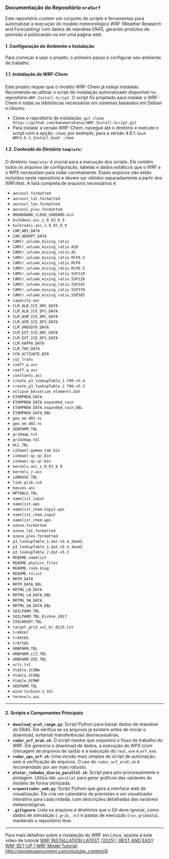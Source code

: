 ### Documentação do Repositório `era5wrf`

Este repositório contém um conjunto de scripts e ferramentas para automatizar a execução do modelo meteorológico WRF (Weather Research and Forecasting) com dados de reanálise ERA5, gerando produtos de previsão e publicando-os em uma página web.

#### **1. Configuração do Ambiente e Instalação**

Para começar a usar o projeto, o primeiro passo é configurar seu ambiente de trabalho.

##### **1.1. Instalação do WRF-Chem**
Este projeto requer que o modelo WRF-Chem já esteja instalado. Recomenda-se utilizar o script de instalação automatizado disponível no repositório `WRF-Install-Script`. O script foi projetado para instalar o WRF-Chem e todas as bibliotecas necessárias em sistemas baseados em Debian e Ubuntu.
* Clone o repositório de instalação: `git clone https://github.com/bakamotokatas/WRF-Install-Script.git`
* Para instalar a versão WRF-Chem, navegue até o diretório e execute o script com a opção `-chem`, por exemplo, para a versão 4.6.1:
    `bash WRF4.6.1_Install.bash -chem`

##### **1.2. Conteúdo do Diretório `template/`**
O diretório `template/` é crucial para a execução dos scripts. Ele contém todos os arquivos de configuração, tabelas e dados estáticos que o WRF e o WPS necessitam para rodar corretamente. Esses arquivos não estão incluídos neste repositório e devem ser obtidos separadamente a partir dos WRF/test. A lista completa de arquivos necessários é:

* `aerosol.formatted`
* `aerosol_lat.formatted`
* `aerosol_lon.formatted`
* `aerosol_plev.formatted`
* `BROADBAND_CLOUD_GODDARD.bin`
* `bulkdens.asc_s_0_03_0_9`
* `bulkradii.asc_s_0_03_0_9`
* `CAM_ABS_DATA`
* `CAM_AEROPT_DATA`
* `CAMtr_volume_mixing_ratio`
* `CAMtr_volume_mixing_ratio.A1B`
* `CAMtr_volume_mixing_ratio.A2`
* `CAMtr_volume_mixing_ratio.RCP4.5`
* `CAMtr_volume_mixing_ratio.RCP6`
* `CAMtr_volume_mixing_ratio.RCP8.5`
* `CAMtr_volume_mixing_ratio.SSP119`
* `CAMtr_volume_mixing_ratio.SSP126`
* `CAMtr_volume_mixing_ratio.SSP245`
* `CAMtr_volume_mixing_ratio.SSP370`
* `CAMtr_volume_mixing_ratio.SSP585`
* `capacity.asc`
* `CLM_ALB_ICE_DRC_DATA`
* `CLM_ALB_ICE_DFS_DATA`
* `CLM_ASM_ICE_DRC_DATA`
* `CLM_ASM_ICE_DFS_DATA`
* `CLM_DRDSDT0_DATA`
* `CLM_EXT_ICE_DRC_DATA`
* `CLM_EXT_ICE_DFS_DATA`
* `CLM_KAPPA_DATA`
* `CLM_TAU_DATA`
* `CCN_ACTIVATE.BIN`
* `co2_trans`
* `coeff_p.asc`
* `coeff_q.asc`
* `constants.asc`
* `create_p3_lookupTable_1.f90-v5.4`
* `create_p3_lookupTable_2.f90-v5.3`
* `eclipse_besselian_elements.dat`
* `ETAMPNEW_DATA`
* `ETAMPNEW_DATA.expanded_rain`
* `ETAMPNEW_DATA.expanded_rain_DBL`
* `ETAMPNEW_DATA_DBL`
* `geo_em.d01.nc`
* `geo_em.d02.nc`
* `GENPARM.TBL`
* `gribmap.txt`
* `grib2map.tbl`
* `HLC.TBL`
* `ishmael-gamma-tab.bin`
* `ishmael-qi-qc.bin`
* `ishmael-qi-qr.bin`
* `kernels.asc_s_0_03_0_9`
* `kernels_z.asc`
* `LANDUSE.TBL`
* `link_grib.csh`
* `masses.asc`
* `MPTABLE.TBL`
* `namelist.input`
* `namelist.wps`
* `namelist_chem-Copy1.wps`
* `namelist_chem.input`
* `namelist_chem.wps`
* `ozone.formatted`
* `ozone_lat.formatted`
* `ozone_plev.formatted`
* `p3_lookupTable_1.dat-v5.4_2momI`
* `p3_lookupTable_1.dat-v5.4_3momI`
* `p3_lookupTable_2.dat-v5.3`
* `README.namelist`
* `README.physics_files`
* `README.rasm_diag`
* `README.tslist`
* `RRTM_DATA`
* `RRTM_DATA_DBL`
* `RRTMG_LW_DATA`
* `RRTMG_LW_DATA_DBL`
* `RRTMG_SW_DATA`
* `RRTMG_SW_DATA_DBL`
* `SOILPARM.TBL`
* `SOILPARM.TBL_Kishne_2017`
* `STOCHPERT.TBL`
* `target_grid_sul_br_0125.txt`
* `tr49t67`
* `tr49t85`
* `tr67t85`
* `URBPARM.TBL`
* `URBPARM_LCZ.TBL`
* `URBPARM_UZE.TBL`
* `urls.txt`
* `Vtable.ICONm`
* `Vtable.ICONp`
* `Vtable.ECMWF`
* `VEGPARM.TBL`
* `wind-turbine-1.tbl`
* `termvels.asc`

---

#### **2. Scripts e Componentes Principais**

* **`download_era5_range.py`**: Script Python para baixar dados de reanálise do ERA5. Ele verifica se os arquivos já existem antes de iniciar o download, evitando transferências desnecessárias.
* **`rodar_wrf_era5.sh`**: O script mestre que orquestra o fluxo de trabalho do WRF. Ele gerencia o download de dados, a execução do WPS (com checagem de arquivos de saída) e a execução do `real.exe` e `wrf.exe`.
* **`rodar_wps_wrf.sh`**: Uma versão mais simples do script de automação, sem a verificação de arquivos. O uso do `rodar_wrf_era5.sh` é recomendado por ser mais robusto.
* **`plotar_rodadas_diaria_parallel.sh`**: Script para pós-processamento e plotagem. Utiliza `GNU parallel` para gerar gráficos das variáveis do modelo de forma otimizada.
* **`orquestrador_web.py`**: Script Python que gera a interface web de visualização. Ele cria um calendário de previsões e um visualizador interativo para cada rodada, com descrições detalhadas das variáveis meteorológicas.
* **`.gitignore`**: Lista os arquivos e diretórios que o Git deve ignorar, como dados de simulação (`.grib`, `.nc`) e pastas de execução (`run`, `gribdata`), mantendo o repositório leve.

---
Para mais detalhes sobre a instalação do WRF em Linux, assista a este vídeo de tutorial [WRF INSTALLATION LATEST (2025) | BEST AND EASY WRF SET-UP | WRF Model Tutorial](https://www.youtube.com/watch?v=B03LXSczVus).
http://googleusercontent.com/youtube_content/6
